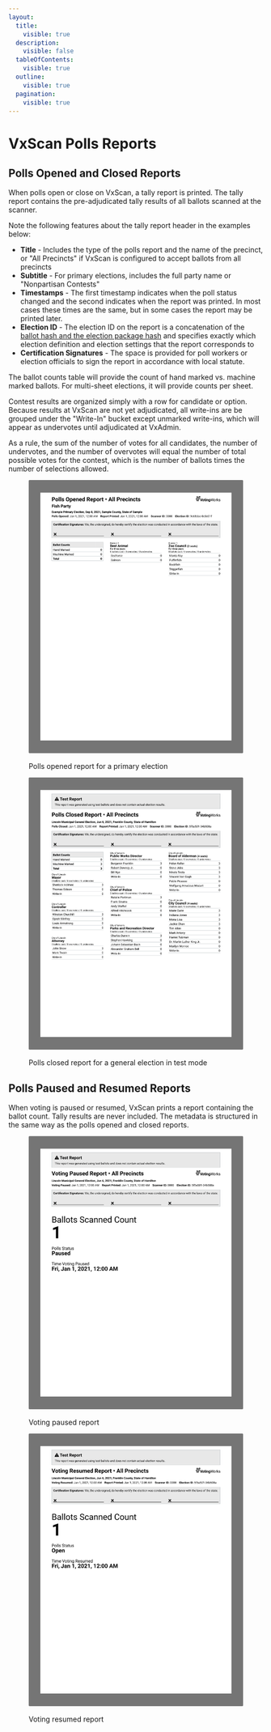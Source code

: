 ```yaml
---
layout:
  title:
    visible: true
  description:
    visible: false
  tableOfContents:
    visible: true
  outline:
    visible: true
  pagination:
    visible: true
---
```


# VxScan Polls Reports

## Polls Opened and Closed Reports

When polls open or close on VxScan, a tally report is printed. The tally report contains the pre-adjudicated tally results of all ballots scanned at the scanner.

Note the following features about the tally report header in the examples below:

* **Title** - Includes the type of the polls report and the name of the precinct, or "All Precincts" if VxScan is configured to accept ballots from all precincts
* **Subtitle** - For primary elections, includes the full party name or "Nonpartisan Contests"
* **Timestamps** - The first timestamp indicates when the poll status changed and the second indicates when the report was printed. In most cases these times are the same, but in some cases the report may be printed later.
* **Election ID** - The election ID on the report is a concatenation of the [ballot hash and the election package hash](election-package/#ballot-hash-and-election-package-hash) and specifies exactly which election definition and election settings that the report corresponds to
* **Certification Signatures** - The space is provided for poll workers or election officials to sign the report in accordance with local statute.

The ballot counts table will provide the count of hand marked vs. machine marked ballots. For multi-sheet elections, it will provide counts per sheet.

Contest results are organized simply with a row for candidate or option. Because results at VxScan are not yet adjudicated, all write-ins are be grouped under the "Write-In" bucket except unmarked write-ins, which will appear as undervotes until adjudicated at VxAdmin.&#x20;

As a rule, the sum of the number of votes for all candidates, the number of undervotes, and the number of overvotes will equal the number of total possible votes for the contest, which is the number of ballots times the number of selections allowed.

<figure><img src="../.gitbook/assets/image (10).png" alt="" width="563"><figcaption><p>Polls opened report for a primary election</p></figcaption></figure>

<figure><img src="../.gitbook/assets/image (11).png" alt="" width="563"><figcaption><p>Polls closed report for a general election in test mode</p></figcaption></figure>

## Polls Paused and Resumed Reports

When voting is paused or resumed, VxScan prints a report containing the ballot count. Tally results are never included. The metadata is structured in the same way as the polls opened and closed reports.

<figure><img src="../.gitbook/assets/image (12).png" alt="" width="563"><figcaption><p>Voting paused report</p></figcaption></figure>

<figure><img src="../.gitbook/assets/image (13).png" alt="" width="563"><figcaption><p>Voting resumed report</p></figcaption></figure>
